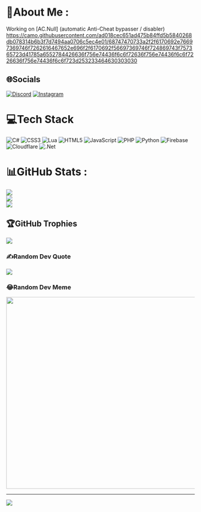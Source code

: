 # 💫About Me :
Working on [AC.Null] (automatic Anti-Cheat bypasser / disabler)
https://camo.githubusercontent.com/ad018cec651ad475b84ffd5b5840268db078314b6b3f7d7494aa0706c5ec4e01/68747470733a2f2f6170692e76697369746f7262616467652e696f2f6170692f56697369746f724869743f757365723d41785a6552784426636f756e74436f6c6f72636f756e74436f6c6f7226636f756e74436f6c6f723d253233464630303030
## 🌐Socials
[![Discord](https://img.shields.io/badge/Discord-%237289DA.svg?logo=discord&logoColor=white)](htttps://discord.gg/usercreation) [![Instagram](https://img.shields.io/badge/Instagram-%23E4405F.svg?logo=Instagram&logoColor=white)](https://instagram.com/sent.inelity) 

# 💻Tech Stack
![C#](https://img.shields.io/badge/c%23-%23239120.svg?style=for-the-badge&logo=c-sharp&logoColor=white) ![CSS3](https://img.shields.io/badge/css3-%231572B6.svg?style=for-the-badge&logo=css3&logoColor=white) ![Lua](https://img.shields.io/badge/lua-%232C2D72.svg?style=for-the-badge&logo=lua&logoColor=white) ![HTML5](https://img.shields.io/badge/html5-%23E34F26.svg?style=for-the-badge&logo=html5&logoColor=white) ![JavaScript](https://img.shields.io/badge/javascript-%23323330.svg?style=for-the-badge&logo=javascript&logoColor=%23F7DF1E) ![PHP](https://img.shields.io/badge/php-%23777BB4.svg?style=for-the-badge&logo=php&logoColor=white) ![Python](https://img.shields.io/badge/python-3670A0?style=for-the-badge&logo=python&logoColor=ffdd54) ![Firebase](https://img.shields.io/badge/firebase-%23039BE5.svg?style=for-the-badge&logo=firebase) ![Cloudflare](https://img.shields.io/badge/Cloudflare-F38020?style=for-the-badge&logo=Cloudflare&logoColor=white) ![.Net](https://img.shields.io/badge/.NET-5C2D91?style=for-the-badge&logo=.net&logoColor=white)
# 📊GitHub Stats :
![](https://github-readme-stats.vercel.app/api?username=a-rdal&theme=dark&hide_border=true&include_all_commits=true&count_private=true)<br/>
![](https://github-readme-streak-stats.herokuapp.com/?user=a-rdal&theme=dark&hide_border=true)<br/>
![](https://github-readme-stats.vercel.app/api/top-langs/?username=a-rdal&theme=dark&hide_border=true&include_all_commits=true&count_private=true&layout=compact)

## 🏆GitHub Trophies
![](https://github-trophies.vercel.app/?username=a-rdal&theme=onedark&no-frame=false&no-bg=false&margin-w=4)

### ✍️Random Dev Quote
![](https://quotes-github-readme.vercel.app/api?type=horizontal&theme=dark)

### 😂Random Dev Meme
<img src="https://random-memer.herokuapp.com/" width="512px"/>

---
[![](https://visitcount.itsvg.in/api?id=a-rdal&icon=2&color=1)](https://visitcount.itsvg.in)
